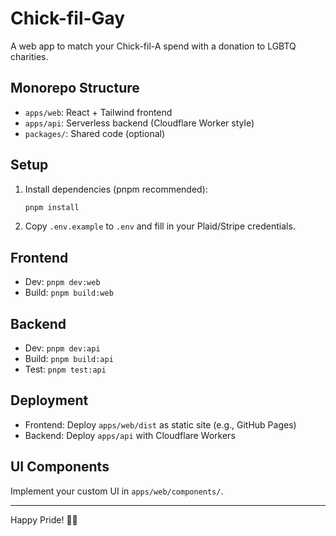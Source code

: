 # Chick-fil-Gay

A web app to match your Chick-fil-A spend with a donation to LGBTQ charities.

## Monorepo Structure

- `apps/web`: React + Tailwind frontend
- `apps/api`: Serverless backend (Cloudflare Worker style)
- `packages/`: Shared code (optional)

## Setup

1. Install dependencies (pnpm recommended):
   ```bash
   pnpm install
   ```
2. Copy `.env.example` to `.env` and fill in your Plaid/Stripe credentials.

## Frontend

- Dev: `pnpm dev:web`
- Build: `pnpm build:web`

## Backend

- Dev: `pnpm dev:api`
- Build: `pnpm build:api`
- Test: `pnpm test:api`

## Deployment

- Frontend: Deploy `apps/web/dist` as static site (e.g., GitHub Pages)
- Backend: Deploy `apps/api` with Cloudflare Workers

## UI Components

Implement your custom UI in `apps/web/components/`.

---

Happy Pride! 🏳️‍🌈
